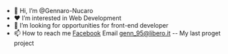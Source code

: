 - 👋  Hi, I’m @Gennaro-Nucaro
- ❤️ I’m interested in Web Development
- 🔎 I’m looking for opportunities for front-end developer
- 📫 How to reach me [Facebook](https://www.facebook.com/gennaro.nucaro) Email  genn_95@libero.it
-- My last proget project  




